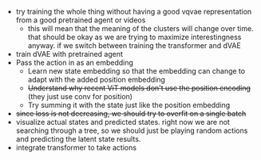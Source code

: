 - try training the whole thing without having a good vqvae representation from a good pretrained agent or videos
    - this will mean that the meaning of the clusters will change over time. that should be okay as we are trying to maximize interestingness anyway. if we switch between training the transformer and dVAE 
- train dVAE with pretrained agent
- Pass the action in as an embedding
  - Learn new state embedding so that the embedding can change to adapt with the added position embedding
  - ~~Understand why recent ViT models don't use the position encoding~~ (they just use conv for position)
  - Try summing it with the state just like the position embedding
- ~~since loss is not decreasing, we should try to overfit on a single batch~~
- visualize actual states and predicted states. right now we are not searching through a tree, so we should just be playing random actions and predicting the latent state results.
- integrate transformer to take actions
